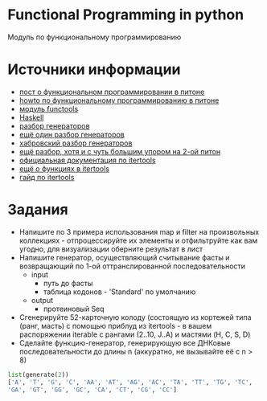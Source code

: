 # Functional Programming in python
Модуль по функциональному программированию


# Источники информации
* [пост о функциональном программировании в питоне](https://kite.com/blog/python/functional-programming/)
* [howto по функциональному программированию в питоне](https://docs.python.org/3/howto/functional.html)
* [модуль functools](https://docs.python.org/3/library/functools.html)
* [Haskell](https://www.haskell.org/)
* [разбор генераторов](https://www.programiz.com/python-programming/generator)
* [ещё один разбор генераторов](https://realpython.com/introduction-to-python-generators/)
* [хабровский разбор генераторов](https://habr.com/ru/post/132554/)
* [ещё разбор, хотя и с чуть большим упором на 2-ой питон](https://wiki.python.org/moin/Generators)
* [официальная документация по itertools](https://docs.python.org/3/library/itertools.html)
* [ещё о функциях в itertools](https://pythonworld.ru/moduli/modul-itertools.html)
* [гайд по itertools](https://realpython.com/python-itertools/)


# Задания
* Напишите по 3 примера использования map и filter на произвольных коллекциях -
отпроцессируйте их элементы и отфильтруйте как вам угодно, для визуализации
оберните результат в лист
* Напишите генератор, осуществляющий считывание фасты и возвращающий по 1-ой
оттранслированной последовательности
    * input
        * путь до фасты
        * таблица кодонов - 'Standard' по умолчанию
    * output
        * протеиновый Seq
* Сгенерируйте 52-карточную колоду (состоящую из кортежей типа (ранг, масть)
 с помощью приблуд из itertools - в вашем распоряжении iterable с рангами
 (2..10, J..A) и мастями (H, C, S, D)
* Сделайте функцию-генератор, генерирующую все ДНКовые последовательности до длины n
(аккуратно, не вызывайте её с n > 8)
```python
list(generate(2))
['A', 'T', 'G', 'C', 'AA', 'AT', 'AG', 'AC', 'TA', 'TT', 'TG', 'TC',
'GA', 'GT', 'GG', 'GC', 'CA', 'CT', 'CG', 'CC']
```
